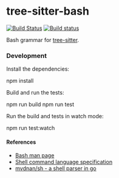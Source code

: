 tree-sitter-bash
================

[![Build Status](https://travis-ci.org/tree-sitter/tree-sitter-bash.svg?branch=master)](https://travis-ci.org/tree-sitter/tree-sitter-bash)
[![Build status](https://ci.appveyor.com/api/projects/status/9mbap95nldligssx/branch/master?svg=true)](https://ci.appveyor.com/project/maxbrunsfeld/tree-sitter-bash/branch/master)

Bash grammar for [tree-sitter](https://github.com/tree-sitter/tree-sitter).

### Development

Install the dependencies:

  npm install

Build and run the tests:

  npm run build
  npm run test

Run the build and tests in watch mode:

  npm run test:watch

#### References

* [Bash man page](http://man7.org/linux/man-pages/man1/bash.1.html#SHELL_GRAMMAR)
* [Shell command language specification](http://pubs.opengroup.org/onlinepubs/9699919799/utilities/V3_chap02.html)
* [mvdnan/sh - a shell parser in go](https://github.com/mvdan/sh)
